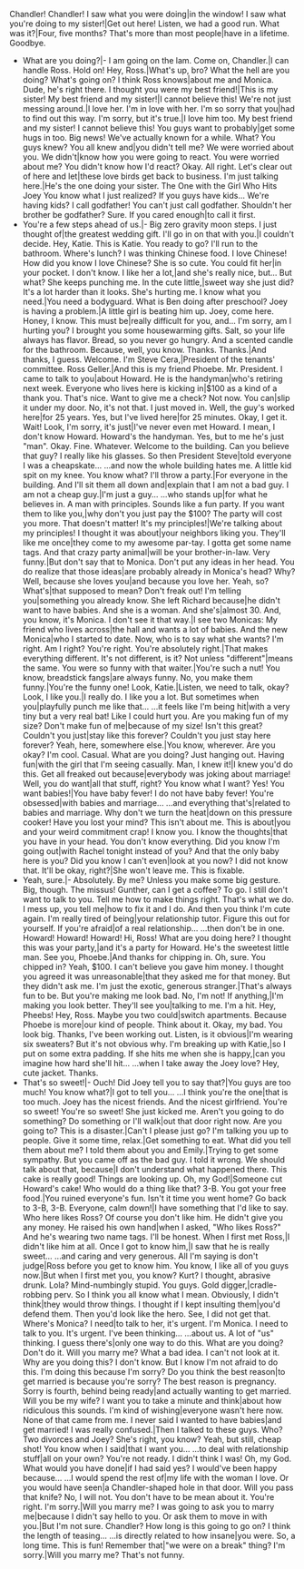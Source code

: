 Chandler! Chandler!
I saw what you were doing|in the window!
I saw what you're doing to my sister!|Get out here!
Listen, we had a good run.
What was it?|Four, five months?
That's more than most people|have in a lifetime. Goodbye.
- What are you doing?|- I am going on the lam.
Come on, Chandler.|I can handle Ross.
Hold on!
Hey, Ross.|What's up, bro?
What the hell are you doing?
What's going on?
I think Ross knows|about me and Monica.
Dude, he's right there.
I thought you were my best friend!|This is my sister!
My best friend and my sister!|I cannot believe this!
We're not just messing around.|I love her.
I'm in love with her.
I'm so sorry that you|had to find out this way.
I'm sorry, but it's true.|I love him too.
My best friend and my sister!
I cannot believe this!
You guys want to probably|get some hugs in too. Big news!
We've actually known for a while.
What? You guys knew?
You all knew and|you didn't tell me?
We were worried about you. We didn't|know how you were going to react.
You were worried about me?
You didn't know how I'd react?
Okay. All right.
Let's clear out of here and let|these love birds get back to business.
I'm just talking here.|He's the one doing your sister.
The One with the Girl Who Hits Joey
You know what I just realized?
If you guys have kids...
We're having kids?
I call godfather!
You can't just call godfather.
Shouldn't her brother be godfather?
Sure. If you cared enough|to call it first.
- You're a few steps ahead of us.|- Big zero gravity moon steps.
I just thought of|the greatest wedding gift.
I'll go in on that with you.|I couldn't decide.
Hey, Katie.
This is Katie.
You ready to go?
I'll run to the bathroom.
Where's lunch?
I was thinking Chinese food.
I love Chinese!
How did you know I love Chinese?
She is so cute.
You could fit her|in your pocket.
I don't know. I like her a lot,|and she's really nice, but...
But what?
She keeps punching me.
In the cute little,|sweet way she just did?
It's a lot harder than it looks.
She's hurting me.
I know what you need.|You need a bodyguard.
What is Ben doing after preschool?
Joey is having a problem.|A little girl is beating him up.
Joey, come here.
Honey, I know. This must be|really difficult for you, and...
I'm sorry, am I hurting you?
I brought you some housewarming gifts.
Salt, so your life always has flavor.
Bread, so you never go hungry.
And a scented candle for the bathroom.
Because, well, you know.
Thanks. Thanks.|And thanks, I guess.
Welcome. I'm Steve Cera,|President of the tenants' committee.
Ross Geller.|And this is my friend Phoebe.
Mr. President.
I came to talk to you|about Howard.
He is the handyman|who's retiring next week.
Everyone who lives here is kicking in|$100 as a kind of a thank you.
That's nice.
Want to give me a check?
Not now. You can|slip it under my door.
No, it's not that.
I just moved in.
Well, the guy's worked here|for 25 years.
Yes, but I've lived here|for 25 minutes.
Okay, I get it.
Wait! Look, I'm sorry, it's just|I've never even met Howard.
I mean, I don't know Howard.
Howard's the handyman.
Yes, but to me he's just "man".
Okay. Fine. Whatever.
Welcome to the building.
Can you believe that guy?
I really like his glasses.
So then President Steve|told everyone I was a cheapskate...
...and now the whole building hates me.
A little kid spit on my knee.
You know what?
I'll throw a party.|For everyone in the building.
And I'll sit them all down and|explain that I am not a bad guy.
I am not a cheap guy.|I'm just a guy...
...who stands up|for what he believes in.
A man with principles.
Sounds like a fun party.
If you want them to like you,|why don't you just pay the $100?
The party will cost you more.
That doesn't matter!
It's my principles!|We're talking about my principles!
I thought it was about|your neighbors liking you.
They'll like me once|they come to my awesome par-tay.
I gotta get some name tags.
And that crazy party animal|will be your brother-in-law.
Very funny.|But don't say that to Monica.
Don't put any ideas in her head.
You do realize that those ideas|are probably already in Monica's head?
Why?
Well, because she loves you|and because you love her.
Yeah, so? What's|that supposed to mean?
Don't freak out! I'm telling you|something you already know.
She left Richard because|he didn't want to have babies.
And she is a woman. And she's|almost 30. And, you know, it's Monica.
I don't see it that way.|I see two Monicas:
My friend who lives across|the hall and wants a lot of babies.
And the new Monica|who I started to date.
Now, who is to say what she wants?
I'm right.
Am I right?
You're right.
You're absolutely right.|That makes everything different.
It's not different, is it?
Not unless "different"|means the same.
You were so funny with that waiter.|You're such a nut!
You know, breadstick fangs|are always funny.
No, you make them funny.|You're the funny one!
Look, Katie.|Listen, we need to talk, okay?
Look, I like you.|I really do. I like you a lot.
But sometimes when you|playfully punch me like that...
...it feels like I'm being hit|with a very tiny but a very real bat!
Like I could hurt you.
Are you making fun of my size?
Don't make fun of me|because of my size!
Isn't this great?
Couldn't you just|stay like this forever?
Couldn't you just stay here forever?
Yeah, here, somewhere else.|You know, wherever.
Are you okay?
I'm cool.
Casual.
What are you doing?
Just hanging out. Having fun|with the girl that I'm seeing casually.
Man, I knew it!|I knew you'd do this.
Get all freaked out because|everybody was joking about marriage!
Well, you do want|all that stuff, right?
You know what I want?
Yes! You want babies!|You have baby fever!
I do not have baby fever!
You're obsessed|with babies and marriage...
...and everything that's|related to babies and marriage.
Why don't we turn the heat|down on this pressure cooker!
Have you lost your mind?
This isn't about me. This is about|you and your weird commitment crap!
I know you. I know the thoughts|that you have in your head.
You don't know everything.
Did you know I'm going out|with Rachel tonight instead of you?
And that the only baby here is you?
Did you know I can't even|look at you now?
I did not know that.
It'll be okay, right?|She won't leave me. This is fixable.
- Yeah, sure.|- Absolutely.
By me?
Unless you make some big gesture.
Big, though.
The missus!
Gunther, can I get a coffee?
To go.
I still don't want to talk to you.
Tell me how to make things right.
That's what we do.
I mess up, you tell me|how to fix it and I do.
And then you think I'm cute again.
I'm really tired of being|your relationship tutor.
Figure this out for yourself.
If you're afraid|of a real relationship...
...then don't be in one.
Howard! Howard! Howard!
Hi, Ross!
What are you doing here?
I thought this was your party,|and it's a party for Howard.
He's the sweetest little man.
See you, Phoebe.|And thanks for chipping in.
Oh, sure.
You chipped in?
Yeah, $100.
I can't believe you gave him money.
I thought you agreed it was unreasonable|that they asked me for that money.
But they didn't ask me.
I'm just the exotic, generous stranger.|That's always fun to be.
But you're making me look bad.
No, I'm not! If anything,|I'm making you look better.
They'll see you|talking to me. I'm a hit.
Hey, Pheebs!
Hey, Ross.
Maybe you two could|switch apartments.
Because Phoebe is more|our kind of people.
Think about it.
Okay, my bad.
You look big.
Thanks, I've been working out.
Listen, is it obvious|I'm wearing six sweaters?
But it's not obvious why.
I'm breaking up with Katie,|so I put on some extra padding.
If she hits me when she is happy,|can you imagine how hard she'll hit...
...when I take away the Joey love?
Hey, cute jacket.
Thanks.
- That's so sweet!|- Ouch!
Did Joey tell you to say that?|You guys are too much!
You know what?|I got to tell you...
...I think you're the one|that is too much.
Joey has the nicest friends.
And the nicest girlfriend.
You're so sweet!
You're so sweet!
She just kicked me.
Aren't you going to do something?
Do something or I'll walk|out that door right now.
Are you going to?
This is a disaster.|Can't I please just go?
I'm talking you up to people.
Give it some time, relax.|Get something to eat.
What did you tell them about me?
I told them about you and Emily.|Trying to get some sympathy.
But you came off as the bad guy.
I told it wrong.
We should talk about that, because|I don't understand what happened there.
This cake is really good!
Things are looking up.
Oh, my God!|Someone cut Howard's cake!
Who would do a thing like that?
3-B.
You got your free food.|You ruined everyone's fun.
Isn't it time you went home?
Go back to 3-B, 3-B.
Everyone, calm down!|I have something that I'd like to say.
Who here likes Ross?
Of course you don't like him.
He didn't give you any money.
He raised his own hand|when I asked, "Who likes Ross?"
And he's wearing two name tags.
I'll be honest. When I first met Ross,|I didn't like him at all.
Once I got to know him,|I saw that he is really sweet...
...and caring and very generous.
All I'm saying is don't judge|Ross before you get to know him.
You know, I like all of you guys now.|But when I first met you, you know?
Kurt? I thought, abrasive drunk.
Lola?
Mind-numbingly stupid.
You guys. Gold digger,|cradle-robbing perv.
So I think you all know what I mean.
Obviously, I didn't think|they would throw things.
I thought if I kept insulting them|you'd defend them.
Then you'd look like the hero.
See, I did not get that.
Where's Monica? I need|to talk to her, it's urgent.
I'm Monica.
I need to talk to you. It's urgent.
I've been thinking...
...about us. A lot of "us" thinking.
I guess there's|only one way to do this.
What are you doing?
Don't do it.
Will you marry me?
What a bad idea.
I can't not look at it.
Why are you doing this?
I don't know.
But I know I'm not afraid to do this.
I'm doing this because I'm sorry?
Do you think the best reason|to get married is because you're sorry?
The best reason is pregnancy.
Sorry is fourth, behind being ready|and actually wanting to get married.
Will you be my wife?
I want you to take a minute and think|about how ridiculous this sounds.
I'm kind of wishing|everyone wasn't here now.
None of that came from me.
I never said I wanted to have babies|and get married!
I was really confused.|Then I talked to these guys.
Who? Two divorces and Joey?
She's right, you know?
Yeah, but still, cheap shot!
You know when I said|that I want you...
...to deal with relationship stuff|all on your own?
You're not ready.
I didn't think I was!
Oh, my God.
What would you have done|if I had said yes?
I would've been happy because...
...I would spend the rest of|my life with the woman I love.
Or you would have seen|a Chandler-shaped hole in that door.
Will you pass that knife?
No, I will not.
You don't have to be mean about it.
You're right. I'm sorry.|Will you marry me?
I was going to ask you to marry me|because I didn't say hello to you.
Or ask them to move in with you.|But I'm not sure. Chandler?
How long is this going to go on?
I think the length of teasing...
...is directly related to how insane|you were. So, a long time.
This is fun!
Remember that|"we were on a break" thing?
I'm sorry.|Will you marry me?
That's not funny.